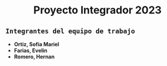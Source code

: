 

# <h1 align=center>Proyecto Integrador 2023</h1>


## `Integrantes del equipo de trabajo`
- **Ortiz, Sofia Mariel**
- **Farias, Evelin**
- **Romero, Hernan**
